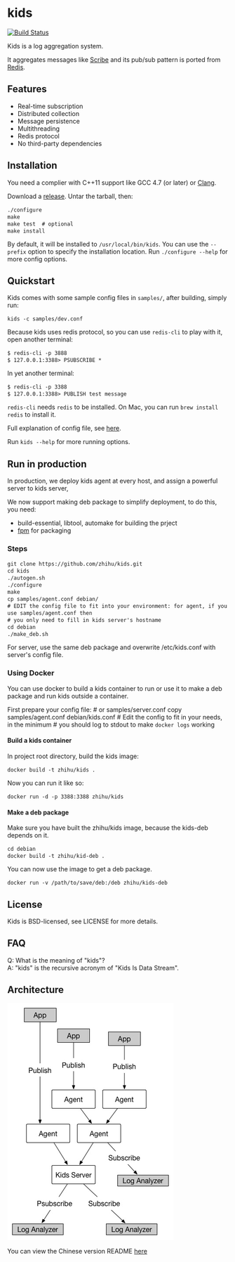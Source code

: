 # kids

[![Build Status]][Travis CI]

Kids is a log aggregation system.

It aggregates messages like [Scribe](https://github.com/facebookarchive/scribe) and its pub/sub pattern is ported from [Redis](http://redis.io/).


## Features

* Real-time subscription
* Distributed collection
* Message persistence
* Multithreading
* Redis protocol
* No third-party dependencies


## Installation

You need a complier with C++11 support like GCC 4.7 (or later) or [Clang](http://clang.llvm.org).

Download a [release](https://github.com/zhihu/kids/releases). Untar the tarball, then:

    ./configure
    make
    make test  # optional
    make install

By default, it will be installed to `/usr/local/bin/kids`.
You can use the `--prefix` option to specify the installation location.
Run `./configure --help` for more config options.


## Quickstart

Kids comes with some sample config files in `samples/`, after building, simply run:

    kids -c samples/dev.conf

Because kids uses redis protocol, so you can use `redis-cli` to play with it, open another terminal:
    
    $ redis-cli -p 3888
    $ 127.0.0.1:3388> PSUBSCRIBE *

In yet another terminal:
    
    $ redis-cli -p 3388
    $ 127.0.0.1:3388> PUBLISH test message

`redis-cli` needs `redis` to be installed. On Mac, you can run `brew install redis` to install it.

Full explanation of config file, see [here](doc/config.md).

Run `kids --help` for more running options.

## Run in production

In production, we deploy kids agent at every host, and assign a powerful server to kids server,

We now support making deb package to simplify deployment, to do this, you need:

* build-essential, libtool, automake for building the prject
* [fpm](https://github.com/jordansissel/fpm) for packaging

### Steps

    git clone https://github.com/zhihu/kids.git
    cd kids
    ./autogen.sh
    ./configure
    make
    cp samples/agent.conf debian/
    # EDIT the config file to fit into your environment: for agent, if you use samples/agent.conf then
    # you only need to fill in kids server's hostname
    cd debian
    ./make_deb.sh

For server, use the same deb package and overwrite /etc/kids.conf with server's config file.

### Using Docker

You can use docker to build a kids container to run or use it to make a deb package and run kids outside
a container.

First prepare your config file:
    # or samples/server.conf
    copy samples/agent.conf debian/kids.conf
    # Edit the config to fit in your needs, in the minimum
    # you should log to stdout to make `docker logs` working

#### Build a kids container

In project root directory, build the kids image:

    docker build -t zhihu/kids .

Now you can run it like so:

    docker run -d -p 3388:3388 zhihu/kids

#### Make a deb package

Make sure you have built the zhihu/kids image, because the kids-deb depends on it.

    cd debian
    docker build -t zhihu/kid-deb .

You can now use the image to get a deb package.

    docker run -v /path/to/save/deb:/deb zhihu/kids-deb

## License

Kids is BSD-licensed, see LICENSE for more details.


## FAQ

Q: What is the meaning of "kids"?  
A: "kids" is the recursive acronym of "Kids Is Data Stream".


## Architecture

![image](doc/image/arch.jpg)

You can view the Chinese version README [here](README.zh_CN.md)


[Build Status]: https://img.shields.io/travis/zhihu/kids/master.svg?style=flat
[Travis CI]:    https://travis-ci.org/zhihu/kids
